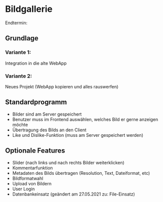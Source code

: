 # Bildgallerie

Endtermin: 

## Grundlage

### Variante 1:
Integration in die alte WebApp

### Variante 2:
Neues Projekt (WebApp kopieren und alles rauswerfen)

## Standardprogramm
* Bilder sind am Server gespeichert
* Benutzer muss im Frontend auswählen, welches Bild er gerne anzeigen möchte
* Übertragung des Bilds an den Client
* Like und Dislike-Funktion (muss am Server gespeichert werden)

## Optionale Features
* Slider (nach links und nach rechts Bilder weiterklicken)
* Kommentarfunktion
* Metadaten des Bilds übertragen (Resolution, Text, Dateiformat, etc)
* Bildformatwahl
* Upload von Bildern
* User Login
* Datenbankeinsatz (geändert am 27.05.2021 zu: File-Einsatz)